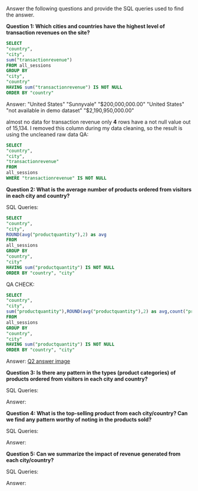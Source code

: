 Answer the following questions and provide the SQL queries used to find the answer.

    
**Question 1: Which cities and countries have the highest level of transaction revenues on the site?**

```sql
SELECT 
"country", 
"city", 
sum("transactionrevenue")
FROM all_sessions
GROUP BY
"city",
"country"
HAVING sum("transactionrevenue") IS NOT NULL
ORDER BY "country"
```
Answer:
"United States"	"Sunnyvale"	"$200,000,000.00"
"United States"	"not available in demo dataset"	"$2,190,950,000.00"

almost no data for transaction revenue only **4** rows have a not null value out of 15,134. 
I removed this column during my data cleaning, so the result is using the uncleaned raw data
QA: 
```sql
SELECT 
"country", 
"city", 
"transactionrevenue"
FROM
all_sessions
WHERE "transactionrevenue" IS NOT NULL
```




**Question 2: What is the average number of products ordered from visitors in each city and country?**


SQL Queries:
```sql 
SELECT 
"country",
"city",
ROUND(avg("productquantity"),2) as avg
FROM
all_sessions
GROUP BY 
"country",
"city"
HAVING sum("productquantity") IS NOT NULL
ORDER BY "country", "city"
```

QA CHECK:
```sql 
SELECT 
"country",
"city",
sum("productquantity"),ROUND(avg("productquantity"),2) as avg,count("productquantity")
FROM
all_sessions
GROUP BY 
"country",
"city"
HAVING sum("productquantity") IS NOT NULL
ORDER BY "country", "city"
```

Answer:
[Q2 answer image](/Users/brigitteasullivan/Desktop/w1-project-sql/Question_2_answer.png)




**Question 3: Is there any pattern in the types (product categories) of products ordered from visitors in each city and country?**


SQL Queries:



Answer:





**Question 4: What is the top-selling product from each city/country? Can we find any pattern worthy of noting in the products sold?**


SQL Queries:



Answer:





**Question 5: Can we summarize the impact of revenue generated from each city/country?**

SQL Queries:



Answer:







